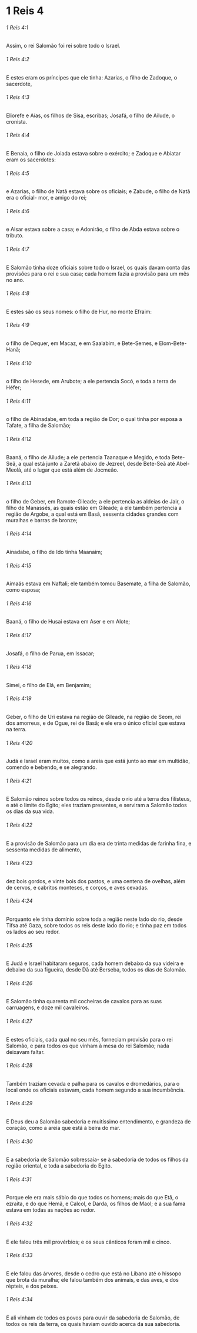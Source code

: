 # 1 Reis 4

###### 1 Reis 4:1

Assim, o rei Salomão foi rei sobre todo o Israel.

###### 1 Reis 4:2

E estes eram os príncipes que ele tinha: Azarias, o filho de Zadoque, o sacerdote,

###### 1 Reis 4:3

Eliorefe e Aías, os filhos de Sisa, escribas; Josafá, o filho de Ailude, o cronista.

###### 1 Reis 4:4

E Benaia, o filho de Joiada estava sobre o exército; e Zadoque e Abiatar eram os sacerdotes:

###### 1 Reis 4:5

e Azarias, o filho de Natã estava sobre os oficiais; e Zabude, o filho de Natã era o oficial- mor, e amigo do rei;

###### 1 Reis 4:6

e Aisar estava sobre a casa; e Adonirão, o filho de Abda estava sobre o tributo.

###### 1 Reis 4:7

E Salomão tinha doze oficiais sobre todo o Israel, os quais davam conta das provisões para o rei e sua casa; cada homem fazia a provisão para um mês no ano.

###### 1 Reis 4:8

E estes são os seus nomes: o filho de Hur, no monte Efraim:

###### 1 Reis 4:9

o filho de Dequer, em Macaz, e em Saalabim, e Bete-Semes, e Elom-Bete-Hanã;

###### 1 Reis 4:10

o filho de Hesede, em Arubote; a ele pertencia Socó, e toda a terra de Héfer;

###### 1 Reis 4:11

o filho de Abinadabe, em toda a região de Dor; o qual tinha por esposa a Tafate, a filha de Salomão;

###### 1 Reis 4:12

Baaná, o filho de Ailude; a ele pertencia Taanaque e Megido, e toda Bete-Seã, a qual está junto a Zaretã abaixo de Jezreel, desde Bete-Seã até Abel-Meolá, até o lugar que está além de Jocmeão.

###### 1 Reis 4:13

o filho de Geber, em Ramote-Gileade; a ele pertencia as aldeias de Jair, o filho de Manassés, as quais estão em Gileade; a ele também pertencia a região de Argobe, a qual está em Basã, sessenta cidades grandes com muralhas e barras de bronze;

###### 1 Reis 4:14

Ainadabe, o filho de Ido tinha Maanaim;

###### 1 Reis 4:15

Aimaás estava em Naftali; ele também tomou Basemate, a filha de Salomão, como esposa;

###### 1 Reis 4:16

Baaná, o filho de Husai estava em Aser e em Alote;

###### 1 Reis 4:17

Josafá, o filho de Parua, em Issacar;

###### 1 Reis 4:18

Simei, o filho de Elá, em Benjamim;

###### 1 Reis 4:19

Geber, o filho de Uri estava na região de Gileade, na região de Seom, rei dos amorreus, e de Ogue, rei de Basã; e ele era o único oficial que estava na terra.

###### 1 Reis 4:20

Judá e Israel eram muitos, como a areia que está junto ao mar em multidão, comendo e bebendo, e se alegrando.

###### 1 Reis 4:21

E Salomão reinou sobre todos os reinos, desde o rio até a terra dos filisteus, e até o limite do Egito; eles traziam presentes, e serviram a Salomão todos os dias da sua vida.

###### 1 Reis 4:22

E a provisão de Salomão para um dia era de trinta medidas de farinha fina, e sessenta medidas de alimento,

###### 1 Reis 4:23

dez bois gordos, e vinte bois dos pastos, e uma centena de ovelhas, além de cervos, e cabritos monteses, e corços, e aves cevadas.

###### 1 Reis 4:24

Porquanto ele tinha domínio sobre toda a região neste lado do rio, desde Tifsa até Gaza, sobre todos os reis deste lado do rio; e tinha paz em todos os lados ao seu redor.

###### 1 Reis 4:25

E Judá e Israel habitaram seguros, cada homem debaixo da sua videira e debaixo da sua figueira, desde Dã até Berseba, todos os dias de Salomão.

###### 1 Reis 4:26

E Salomão tinha quarenta mil cocheiras de cavalos para as suas carruagens, e doze mil cavaleiros.

###### 1 Reis 4:27

E estes oficiais, cada qual no seu mês, forneciam provisão para o rei Salomão, e para todos os que vinham à mesa do rei Salomão; nada deixavam faltar.

###### 1 Reis 4:28

Também traziam cevada e palha para os cavalos e dromedários, para o local onde os oficiais estavam, cada homem segundo a sua incumbência.

###### 1 Reis 4:29

E Deus deu a Salomão sabedoria e muitíssimo entendimento, e grandeza de coração, como a areia que está à beira do mar.

###### 1 Reis 4:30

E a sabedoria de Salomão sobressaía- se à sabedoria de todos os filhos da região oriental, e toda a sabedoria do Egito.

###### 1 Reis 4:31

Porque ele era mais sábio do que todos os homens; mais do que Etã, o ezraíta, e do que Hemã, e Calcol, e Darda, os filhos de Maol; e a sua fama estava em todas as nações ao redor.

###### 1 Reis 4:32

E ele falou três mil provérbios; e os seus cânticos foram mil e cinco.

###### 1 Reis 4:33

E ele falou das árvores, desde o cedro que está no Líbano até o hissopo que brota da muralha; ele falou também dos animais, e das aves, e dos répteis, e dos peixes.

###### 1 Reis 4:34

E ali vinham de todos os povos para ouvir da sabedoria de Salomão, de todos os reis da terra, os quais haviam ouvido acerca da sua sabedoria.

